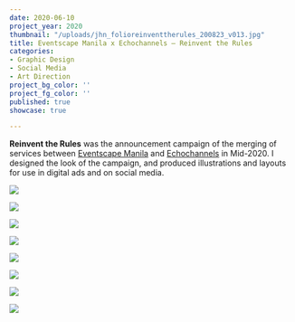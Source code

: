 ```yaml
---
date: 2020-06-10
project_year: 2020
thumbnail: "/uploads/jhn_folioreinventtherules_200823_v013.jpg"
title: Eventscape Manila x Echochannels – Reinvent the Rules
categories:
- Graphic Design
- Social Media
- Art Direction
project_bg_color: ''
project_fg_color: ''
published: true
showcase: true

---
```

**Reinvent the Rules** was the announcement campaign of the merging of services between [Eventscape Manila](https://www.eventscapemanila.com/) and [Echochannels]() in Mid-2020. I designed the look of the campaign, and produced illustrations and layouts for use in digital ads and on social media.

  
![](/uploads/emx_reinventsocials_200612_v08.jpg)

![](/uploads/emx_reinventsocials_200612_v083.jpg)

![](/uploads/emx_reinventsocials_200612_v085.jpg)

<div class=gallery>

![](/uploads/emx_reinventsocialscarousel_200612_v08_carousel_01_0.jpg)

![](/uploads/emx_reinventsocialscarousel_200612_v08_carousel_01_3.jpg)

![](/uploads/emx_reinventsocialscarousel_200612_v08_carousel_02_3.jpg)

![](/uploads/emx_reinventsocialscarousel_200612_v08_carousel_02_2.jpg)

</div>

![](/uploads/emx_reinventsocials_200610_v0723.jpg)
